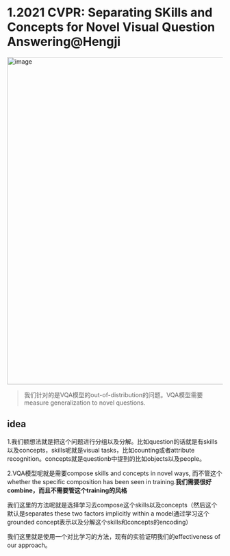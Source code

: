 # 1.2021 CVPR: Separating SKills and Concepts for Novel Visual Question Answering@Hengji
<img width="765" alt="image" src="https://user-images.githubusercontent.com/40928887/125571515-b27ba839-7d84-45d2-97d3-567dc2ed82e5.png">

>我们针对的是VQA模型的out-of-distribution的问题。VQA模型需要measure generalization to novel questions.

## idea
1.我们额想法就是把这个问题进行分组以及分解。比如question的话就是有skills以及concepts，skills呢就是visual tasks，比如counting或者attribute recognition。concepts就是questionb中提到的比如objects以及people。

2.VQA模型呢就是需要compose skills and concepts in novel ways, 而不管这个whether the specific composition has been seen in training.**我们需要很好combine，而且不需要管这个training的风格**

我们这里的方法呢就是选择学习去compose这个skills以及concepts（然后这个默认是separates these two factors implicitly within a model通过学习这个grounded concept表示以及分解这个skills和concepts的encoding）

我们这里就是使用一个对比学习的方法，现有的实验证明我们的effectiveness of our approach。

